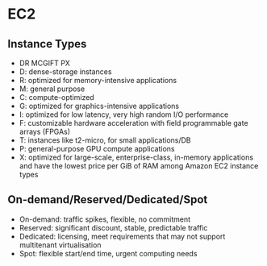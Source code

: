 # EC2
## Instance Types
- DR MCGIFT PX
- D: dense-storage instances
- R: optimized for memory-intensive applications
- M: general purpose
- C: compute-optimized
- G: optimized for graphics-intensive applications
- I: optimized for low latency, very high random I/O performance
- F: customizable hardware acceleration with field programmable gate arrays (FPGAs)
- T: instances like t2-micro, for small applications/DB
- P: general-purpose GPU compute applications
- X: optimized for large-scale, enterprise-class, in-memory applications and have the lowest price per GiB of RAM among Amazon EC2 instance types

## On-demand/Reserved/Dedicated/Spot
- On-demand: traffic spikes, flexible, no commitment
- Reserved: significant discount, stable, predictable traffic
- Dedicated: licensing, meet requirements that may not support multitenant virtualisation
- Spot: flexible start/end time, urgent computing needs
